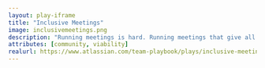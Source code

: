 ```yaml
---
layout: play-iframe
title: "Inclusive Meetings"
image: inclusivemeetings.png
description: "Running meetings is hard. Running meetings that give all team members a sense of belonging is even harder. Here's how to be inclusive. "
attributes: [community, viability]
realurl: https://www.atlassian.com/team-playbook/plays/inclusive-meetings
---
```

